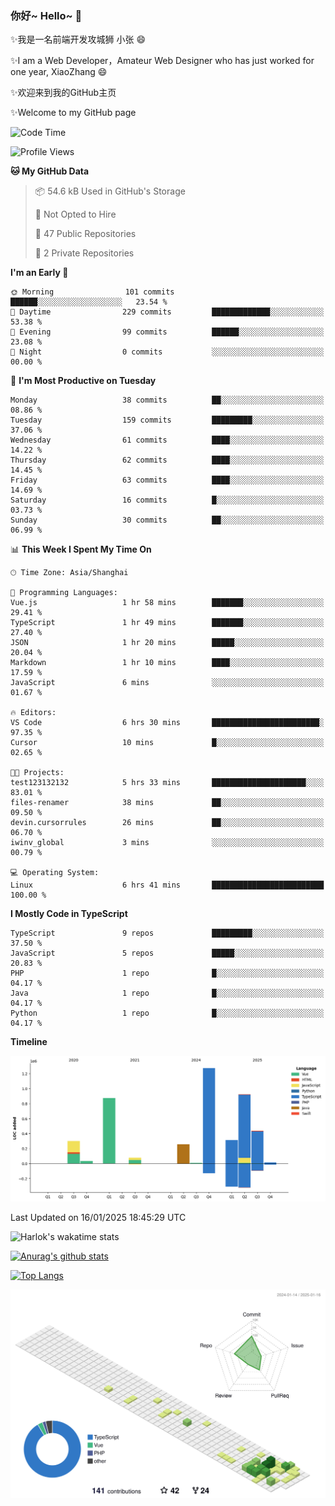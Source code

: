 ### 你好~ Hello~ 👋

✨我是一名前端开发攻城狮 小张 😄

✨I am a Web Developer，Amateur Web Designer who has just worked for one year, XiaoZhang 😄

✨欢迎来到我的GitHub主页

✨Welcome to my GitHub page
<!--
**7148505/7148505** is a ✨ _special_ ✨ repository because its `README.md` (this file) appears on your GitHub profile.

Here are some ideas to get you started:

- 🔭 I’m currently working on ...
- 🌱 I’m currently learning ...
- 👯 I’m looking to collaborate on ...
- 🤔 I’m looking for help with ...
- 💬 Ask me about ...
- 📫 How to reach me: ...
- 😄 Pronouns: ...
- ⚡ Fun fact: ...
-->

<!--START_SECTION:waka-->
![Code Time](http://img.shields.io/badge/Code%20Time-2%2C607%20hrs%2057%20mins-blue)

![Profile Views](http://img.shields.io/badge/Profile%20Views-0-blue)

**🐱 My GitHub Data** 

> 📦 54.6 kB Used in GitHub's Storage 
 > 
> 🚫 Not Opted to Hire
 > 
> 📜 47 Public Repositories 
 > 
> 🔑 2 Private Repositories 
 > 
**I'm an Early 🐤** 

```text
🌞 Morning                101 commits         ██████░░░░░░░░░░░░░░░░░░░   23.54 % 
🌆 Daytime                229 commits         █████████████░░░░░░░░░░░░   53.38 % 
🌃 Evening                99 commits          ██████░░░░░░░░░░░░░░░░░░░   23.08 % 
🌙 Night                  0 commits           ░░░░░░░░░░░░░░░░░░░░░░░░░   00.00 % 
```
📅 **I'm Most Productive on Tuesday** 

```text
Monday                   38 commits          ██░░░░░░░░░░░░░░░░░░░░░░░   08.86 % 
Tuesday                  159 commits         █████████░░░░░░░░░░░░░░░░   37.06 % 
Wednesday                61 commits          ████░░░░░░░░░░░░░░░░░░░░░   14.22 % 
Thursday                 62 commits          ████░░░░░░░░░░░░░░░░░░░░░   14.45 % 
Friday                   63 commits          ████░░░░░░░░░░░░░░░░░░░░░   14.69 % 
Saturday                 16 commits          █░░░░░░░░░░░░░░░░░░░░░░░░   03.73 % 
Sunday                   30 commits          ██░░░░░░░░░░░░░░░░░░░░░░░   06.99 % 
```


📊 **This Week I Spent My Time On** 

```text
🕑︎ Time Zone: Asia/Shanghai

💬 Programming Languages: 
Vue.js                   1 hr 58 mins        ███████░░░░░░░░░░░░░░░░░░   29.41 % 
TypeScript               1 hr 49 mins        ███████░░░░░░░░░░░░░░░░░░   27.40 % 
JSON                     1 hr 20 mins        █████░░░░░░░░░░░░░░░░░░░░   20.04 % 
Markdown                 1 hr 10 mins        ████░░░░░░░░░░░░░░░░░░░░░   17.59 % 
JavaScript               6 mins              ░░░░░░░░░░░░░░░░░░░░░░░░░   01.67 % 

🔥 Editors: 
VS Code                  6 hrs 30 mins       ████████████████████████░   97.35 % 
Cursor                   10 mins             █░░░░░░░░░░░░░░░░░░░░░░░░   02.65 % 

🐱‍💻 Projects: 
test123132132            5 hrs 33 mins       █████████████████████░░░░   83.01 % 
files-renamer            38 mins             ██░░░░░░░░░░░░░░░░░░░░░░░   09.50 % 
devin.cursorrules        26 mins             ██░░░░░░░░░░░░░░░░░░░░░░░   06.70 % 
iwinv_global             3 mins              ░░░░░░░░░░░░░░░░░░░░░░░░░   00.79 % 

💻 Operating System: 
Linux                    6 hrs 41 mins       █████████████████████████   100.00 % 
```

**I Mostly Code in TypeScript** 

```text
TypeScript               9 repos             █████████░░░░░░░░░░░░░░░░   37.50 % 
JavaScript               5 repos             █████░░░░░░░░░░░░░░░░░░░░   20.83 % 
PHP                      1 repo              █░░░░░░░░░░░░░░░░░░░░░░░░   04.17 % 
Java                     1 repo              █░░░░░░░░░░░░░░░░░░░░░░░░   04.17 % 
Python                   1 repo              █░░░░░░░░░░░░░░░░░░░░░░░░   04.17 % 
```



**Timeline**

![Lines of Code chart](https://raw.githubusercontent.com/littleCareless/littleCareless/master/assets/bar_graph.png)


 Last Updated on 16/01/2025 18:45:29 UTC
<!--END_SECTION:waka-->
![Harlok's wakatime stats](https://github-readme-stats.vercel.app/api/wakatime?username=littleCareless)

[![Anurag's github stats](https://github-readme-stats.vercel.app/api?username=littleCareless)](https://github.com/anuraghazra/github-readme-stats)

[![Top Langs](https://github-readme-stats.vercel.app/api/top-langs/?username=littleCareless&layout=compact)](https://github.com/anuraghazra/github-readme-stats)

![](./profile-3d-contrib/profile-green-animate.svg)
